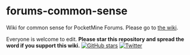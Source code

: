 # forums-common-sense
Wiki for common sense for PocketMine Forums. Please go to [the wiki](https://bit.ly/PmDev).

Everyone is welcome to edit. **Please star this repository and spread the word if you support this wiki.** [![GitHub stars](https://img.shields.io/github/stars/SOF3/forums-common-sense.svg?style=plastic)](https://github.com/SOF3/forums-common-sense/stargazers) [![Twitter](https://img.shields.io/twitter/url/https/github.com/SOF3/forums-common-sense.svg?style=social?style=plastic)](https://twitter.com/intent/tweet?text=PocketMine+Forums+common+sense+wiki%3A+Get+our+common+sense+documented+and+get+rid+of+unnecessary+arguments!&url=https%3A%2F%2Fgithub.com%2FSOF3%2Fforums-common-sense%2Fwiki)
